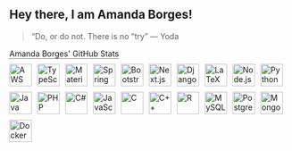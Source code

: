 ## Hey there, I am Amanda Borges!
> “Do, or do not. There is no “try” — Yoda

<div style="position: relative; display: inline-block;">
  <span style="cursor: help; border-bottom: 1px dotted;">Amanda Borges' GitHub Stats</span>
  <div style="visibility: hidden; position: absolute; width: 200px; background-color: #f8efd4; color: #af552e; text-align: center; border-radius: 6px; padding: 5px; z-index: 1; bottom: 125%; left: 50%; margin-left: -100px; opacity: 0; transition: opacity 0.3s;">
    <strong>Amanda Borges' GitHub Stats</strong><br>
    ⭐ Total Stars earned (2025): 0<br>
    👨‍💻 Total PRs: 0<br>
    🐛 Total Issues contributed to (last year): 0
  </div>
</div>
<style>
  div:hover + div, div:hover ~ div {
    visibility: visible;
    opacity: 1;
  }
</style>

<div style="display: flex; flex-wrap: wrap; gap: 10px; margin-top: 10px;">
  <img src="https://skillicons.dev/icons?i=aws" alt="AWS" width="40" height="40">
  <img src="https://skillicons.dev/icons?i=typescript" alt="TypeScript" width="40" height="40">
  <img src="https://skillicons.dev/icons?i=materialui" alt="Material-UI" width="40" height="40">
  <img src="https://skillicons.dev/icons?i=spring" alt="Spring" width="40" height="40">
  <img src="https://skillicons.dev/icons?i=bootstrap" alt="Bootstrap" width="40" height="40">
  <img src="https://skillicons.dev/icons?i=next" alt="Next.js" width="40" height="40">
  <img src="https://skillicons.dev/icons?i=django" alt="Django" width="40" height="40">
  <img src="https://skillicons.dev/icons?i=latex" alt="LaTeX" width="40" height="40">
  <img src="https://skillicons.dev/icons?i=nodejs" alt="Node.js" width="40" height="40">
  <img src="https://skillicons.dev/icons?i=python" alt="Python" width="40" height="40">
  <img src="https://skillicons.dev/icons?i=java" alt="Java" width="40" height="40">
  <img src="https://skillicons.dev/icons?i=php" alt="PHP" width="40" height="40">
  <img src="https://skillicons.dev/icons?i=cs" alt="C#" width="40" height="40">
  <img src="https://skillicons.dev/icons?i=javascript" alt="JavaScript" width="40" height="40">
  <img src="https://skillicons.dev/icons?i=c" alt="C" width="40" height="40">
  <img src="https://skillicons.dev/icons?i=cpp" alt="C++" width="40" height="40">
  <img src="https://skillicons.dev/icons?i=r" alt="R" width="40" height="40">
  <img src="https://skillicons.dev/icons?i=mysql" alt="MySQL" width="40" height="40">
  <img src="https://skillicons.dev/icons?i=postgres" alt="PostgreSQL" width="40" height="40">
  <img src="https://skillicons.dev/icons?i=mongodb" alt="MongoDB" width="40" height="40">
  <img src="https://skillicons.dev/icons?i=docker" alt="Docker" width="40" height="40">
  <img src="https://skillicons.dev/icons
